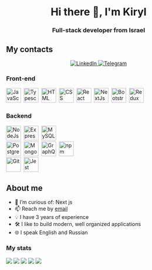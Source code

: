

<div id="header" align="center">
	<h1> Hi there 👋, I'm Kiryl</h1>
	<h3> Full-stack developer from Israel</h3>
</div>



## My contacts
<div id="social_media" align="center">
	<a href="https://www.linkedin.com/in/kirylsavich/">
		<img src="https://img.shields.io/badge/LinkedIn-blue?style=for-the-badge&logo=linkedin&logoColor=white" alt="LinkedIn"/>
	</a>
	<a href="https://t.me/immimp">
		<img src="https://img.shields.io/badge/Telegram-blue?style=for-the-badge&logo=telegram&logoColor=white" alt="Telegram"/>
	</a>
</div>

### Front-end
<img src="https://cdn.jsdelivr.net/gh/devicons/devicon/icons/javascript/javascript-original.svg" title="JavaScript" width="40" height="40"/>&nbsp;
<img src="https://cdn.jsdelivr.net/gh/devicons/devicon/icons/typescript/typescript-original.svg"  title="Typescript" width="40" height="40"/>&nbsp;
<img src="https://cdn.jsdelivr.net/gh/devicons/devicon/icons/html5/html5-original.svg" title="HTML" width="40" height="40"/>&nbsp;
<img src="https://cdn.jsdelivr.net/gh/devicons/devicon/icons/css3/css3-original.svg" title="CSS" width="40" height="40"/>&nbsp;
<img src="https://cdn.jsdelivr.net/gh/devicons/devicon/icons/react/react-original.svg" title="React" width="40" height="40"/>&nbsp;
<img src="https://cdn.jsdelivr.net/gh/devicons/devicon/icons/nextjs/nextjs-original-wordmark.svg"  title="NextJs" width="40" height="40"/>&nbsp;
<img src="https://cdn.jsdelivr.net/gh/devicons/devicon/icons/bootstrap/bootstrap-plain.svg" title="Bootstrap" width="40" height="40"/>&nbsp;
<img src="https://cdn.jsdelivr.net/gh/devicons/devicon/icons/redux/redux-original.svg"  title="Redux" width="40" height="40"/>&nbsp;	
### Backend
<img src="https://cdn.jsdelivr.net/gh/devicons/devicon/icons/nodejs/nodejs-original.svg" title="NodeJs" width="40" height="40"/>&nbsp;
<img src="https://cdn.jsdelivr.net/gh/devicons/devicon/icons/express/express-original.svg" title="Express" width="40" height="40"/>&nbsp;
<img src="https://cdn.jsdelivr.net/gh/devicons/devicon/icons/mysql/mysql-original-wordmark.svg" title="MySQL" width="40" height="40" />&nbsp;	
<img src="https://cdn.jsdelivr.net/gh/devicons/devicon/icons/postgresql/postgresql-original.svg" title="PostgresSQL" width="40" height="40"/>&nbsp;
<img src="https://cdn.jsdelivr.net/gh/devicons/devicon/icons/mongodb/mongodb-plain-wordmark.svg"  title="MongoDB" width="40" height="40"/>&nbsp;
<img src="https://cdn.jsdelivr.net/gh/devicons/devicon/icons/graphql/graphql-plain.svg"  title="GraphQL" width="40" height="40"/>&nbsp;
<img src="https://cdn.jsdelivr.net/gh/devicons/devicon/icons/npm/npm-original-wordmark.svg" title="npm" width="40" height="40"/>&nbsp;                    
<img src="https://cdn.jsdelivr.net/gh/devicons/devicon/icons/git/git-plain.svg" title="Git" width="40" height="40"/>&nbsp;
<img src="https://cdn.jsdelivr.net/gh/devicons/devicon/icons/jest/jest-plain.svg" title="Jest" width="40" height="40" />&nbsp;	   

## About me
- 🌱 I’m curious of: Next js
- 📫 Reach me by [email](mailto:kirillsavich90@gmail.com)
- 💡 I have 3 years of experience
- 🛠 I like to build modern, well organized applications
- 🌐 I speak English and Russian

### My stats

![](http://github-profile-summary-cards.vercel.app/api/cards/profile-details?username=ImmIm&theme=discord_old_blurple)
![](http://github-profile-summary-cards.vercel.app/api/cards/repos-per-language?username=ImmIm&theme=discord_old_blurple)
![](http://github-profile-summary-cards.vercel.app/api/cards/most-commit-language?username=ImmIm&theme=discord_old_blurple)
![](http://github-profile-summary-cards.vercel.app/api/cards/stats?username=ImmIm&theme=discord_old_blurple)
![](http://github-profile-summary-cards.vercel.app/api/cards/productive-time?username=ImmIm&theme=discord_old_blurple&utcOffset=8)

<!-- - 📄 Know about my experiences [CV](cv-link) -->


